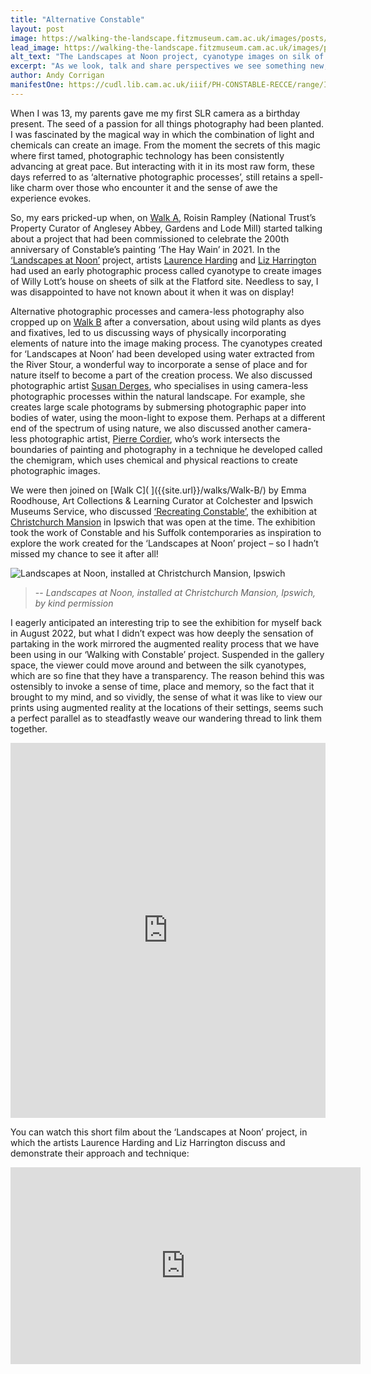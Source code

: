 ```yaml
---
title: "Alternative Constable"
layout: post
image: https://walking-the-landscape.fitzmuseum.cam.ac.uk/images/posts/Alt-Constable_preview.jpg
lead_image: https://walking-the-landscape.fitzmuseum.cam.ac.uk/images/posts/SAlt-Constable.jpg
alt_text: "The Landscapes at Noon project, cyanotype images on silk of Willy Lott's house. On display at Christchurch Mansion, Ipswich in August 2022"
excerpt: "As we look, talk and share perspectives we see something new, something different. We reach a new understanding."
author: Andy Corrigan
manifestOne: https://cudl.lib.cam.ac.uk/iiif/PH-CONSTABLE-RECCE/range/ITEM-88
---
```

When I was 13, my parents gave me my first SLR camera as a birthday present. The seed of a passion for all things photography had been planted. I was fascinated by the magical way in which the combination of light and chemicals can create an image. From the moment the secrets of this magic where first tamed, photographic technology has been consistently advancing at great pace. But interacting with it in its most raw form, these days referred to as ‘alternative photographic processes’, still retains a spell-like charm over those who encounter it and the sense of awe the experience evokes. 

So, my ears pricked-up when, on [Walk A]({{site.url}}/walks/Walk-A/), Roisin Rampley (National Trust’s Property Curator of Anglesey Abbey, Gardens and Lode Mill) started talking about a project that had been commissioned to celebrate the 200th anniversary of Constable’s painting ‘The Hay Wain’ in 2021. In the [‘Landscapes at Noon’](https://essexcdp.com/event/landscapes-at-noon/) project, artists [Laurence Harding](https://www.laurenceharding.co.uk/) and [Liz Harrington](http://www.lizharrington.com/) had used an early photographic process called cyanotype to create images of Willy Lott’s house on sheets of silk at the Flatford site. Needless to say, I was disappointed to have not known about it when it was on display!

Alternative photographic processes and camera-less photography also cropped up on [Walk B]({{site.url}}/walks/Walk-B/) after a conversation, about using wild plants as dyes and fixatives, led to us discussing ways of physically incorporating elements of nature into the image making process. The cyanotypes created for ‘Landscapes at Noon’ had been developed using water extracted from the River Stour, a wonderful way to incorporate a sense of place and for nature itself to become a part of the creation process. We also discussed photographic artist [Susan Derges](https://www.susanderges.com/), who specialises in using camera-less photographic processes within the natural landscape. For example, she creates large scale photograms by submersing photographic paper into bodies of water, using the moon-light to expose them. Perhaps at a different end of the spectrum of using nature, we also discussed another camera-less photographic artist, [Pierre Cordier]( http://www.chemigram.com), who’s work intersects the boundaries of painting and photography in a technique he developed called the chemigram, which uses chemical and physical reactions to create photographic images. 

We were then joined on [Walk C]( ]({{site.url}}/walks/Walk-B/) by Emma Roodhouse, Art Collections & Learning Curator at Colchester and Ipswich Museums Service, who discussed [‘Recreating Constable’](https://ipswich.cimuseums.org.uk/exhibitions/recreating-constable/), the exhibition at [Christchurch Mansion](https://ipswich.cimuseums.org.uk/visit/christchurch-mansion/) in Ipswich that was open at the time. The exhibition took the work of Constable and his Suffolk contemporaries as inspiration to explore the work created for the ‘Landscapes at Noon’ project – so I hadn’t missed my chance to see it after all!

![Landscapes at Noon, installed at Christchurch Mansion, Ipswich]({{site.url}}/images/posts/LandscapesAtNoon.jpg)
>-- <cite>Landscapes at Noon, installed at Christchurch Mansion, Ipswich, by kind permission</cite>

I eagerly anticipated an interesting trip to see the exhibition for myself back in August 2022, but what I didn’t expect was how deeply the sensation of partaking in the work mirrored the augmented reality process that we have been using in our ‘Walking with Constable’ project. Suspended in the gallery space, the viewer could move around and between the silk cyanotypes, which are so fine that they have a transparency. The reason behind this was ostensibly to invoke a sense of time, place and memory, so the fact that it brought to my mind, and so vividly, the sense of what it was like to view our prints using augmented reality at the locations of their settings, seems such a perfect parallel as to steadfastly weave our wandering thread to link them together. 

<iframe src="https://fitzmuseum.cam.ac.uk/uv.html#?manifest={{ page.manifestOne }}&c=0&m=0&cv=0&config=&locales=en-GB:English (GB),cy-GB:Cymraeg,fr-FR:Français (FR),pl-PL:Polski,sv-SE:Svenska&r=0" width="100%" height="600" allowfullscreen frameborder="0"></iframe>

You can watch this short film about the ‘Landscapes at Noon’ project, in which the artists Laurence Harding and Liz Harrington discuss and demonstrate their approach and technique:

<iframe width="560" height="315" src="https://www.youtube.com/embed/7hyfsBFenjI" title="YouTube video player" frameborder="0" allow="accelerometer; autoplay; clipboard-write; encrypted-media; gyroscope; picture-in-picture; web-share" allowfullscreen></iframe>